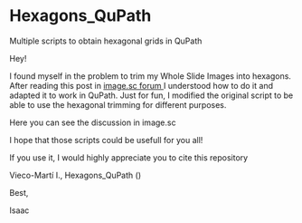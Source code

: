 # Hexagons_QuPath
Multiple scripts to obtain hexagonal grids in QuPath


Hey!

I found myself in the problem to trim my Whole Slide Images into hexagons. After reading this post in [ image.sc forum ](https://forum.image.sc/t/hexagonal-grid-roi-macro/31465/2) I understood how to do it and adapted it to work in QuPath. Just for fun, I modified the original script to be able to use the hexagonal trimming for different purposes. 

Here you can see the discussion in image.sc


I hope that those scripts could be usefull for you all!

If you use it, I would highly appreciate you to cite this repository

Vieco-Martí I., Hexagons_QuPath () 

Best,

Isaac 

